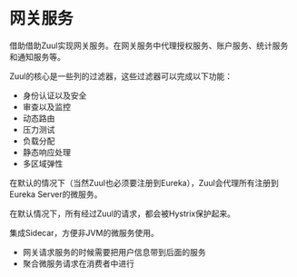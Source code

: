 # 网关服务 # 

借助借助Zuul实现网关服务。在网关服务中代理授权服务、账户服务、统计服务和通知服务等。

Zuul的核心是一些列的过滤器，这些过滤器可以完成以下功能：

- 身份认证以及安全
- 审查以及监控
- 动态路由
- 压力测试
- 负载分配
- 静态响应处理
- 多区域弹性

在默认的情况下（当然Zuul也必须要注册到Eureka），Zuul会代理所有注册到Eureka Server的微服务。

在默认情况下，所有经过Zuul的请求，都会被Hystrix保护起来。

集成Sidecar，方便非JVM的微服务使用。

- 网关请求服务的时候需要把用户信息带到后面的服务
- 聚合微服务请求在消费者中进行


